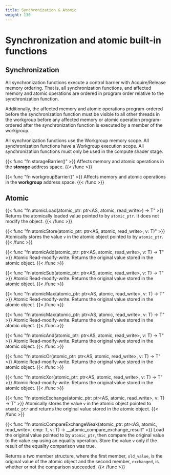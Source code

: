 ```yaml
---
title: Synchronization & Atomic
weight: 130
---
```


# Synchronization and atomic built-in functions

## Synchronization
All synchronization functions execute a control barrier with Acquire/Release memory ordering. That is, all synchronization functions, and affected memory and atomic operations are ordered in program order relative to the synchronization function.

Additionally, the affected memory and atomic operations program-ordered before the synchronization function must be visible to all other threads in the workgroup before any affected memory or atomic operation program-ordered after the synchronization function is executed by a member of the workgroup.

All synchronization functions use the Workgroup memory scope. All synchronization functions have a Workgroup execution scope. All synchronization functions must only be used in the compute shader stage.

{{< func "fn storageBarrier()" >}}
Affects memory and atomic operations in the **storage** address space.
{{< /func >}}

{{< func "fn workgroupBarrier()" >}}
Affects memory and atomic operations in the **workgroup** address space.
{{< /func >}}

## Atomic
{{< func "fn atomicLoad(atomic_ptr: ptr<AS, atomic<T>, read_write>) -> T" >}}
Returns the atomically loaded value pointed to by `atomic_ptr`. It does not modify the object.
{{< /func >}}

{{< func "fn atomicStore(atomic_ptr: ptr<AS, atomic<T>, read_write>, v: T)" >}}
Atomically stores the value `v` in the atomic object pointed to by `atomic_ptr`.
{{< /func >}}

{{< func "fn atomicAdd(atomic_ptr: ptr<AS, atomic<T>, read_write>, v: T) -> T" >}}
Atomic Read-modify-write. Returns the original value stored in the atomic object.
{{< /func >}}

{{< func "fn atomicSub(atomic_ptr: ptr<AS, atomic<T>, read_write>, v: T) -> T" >}}
Atomic Read-modify-write. Returns the original value stored in the atomic object.
{{< /func >}}

{{< func "fn atomicMax(atomic_ptr: ptr<AS, atomic<T>, read_write>, v: T) -> T" >}}
Atomic Read-modify-write. Returns the original value stored in the atomic object.
{{< /func >}}

{{< func "fn atomicMax(atomic_ptr: ptr<AS, atomic<T>, read_write>, v: T) -> T" >}}
Atomic Read-modify-write. Returns the original value stored in the atomic object.
{{< /func >}}

{{< func "fn atomicAnd(atomic_ptr: ptr<AS, atomic<T>, read_write>, v: T) -> T" >}}
Atomic Read-modify-write. Returns the original value stored in the atomic object.
{{< /func >}}

{{< func "fn atomicOr(atomic_ptr: ptr<AS, atomic<T>, read_write>, v: T) -> T" >}}
Atomic Read-modify-write. Returns the original value stored in the atomic object.
{{< /func >}}

{{< func "fn atomicXor(atomic_ptr: ptr<AS, atomic<T>, read_write>, v: T) -> T" >}}
Atomic Read-modify-write. Returns the original value stored in the atomic object.
{{< /func >}}

{{< func "fn atomicExchange(atomic_ptr: ptr<AS, atomic<T>, read_write>, v: T) -> T" >}}
Atomically stores the value `v` in the atomic object pointed to `atomic_ptr` and returns the original value stored in the atomic object.
{{< /func >}}

{{< func "fn atomicCompareExchangeWeak(atomic_ptr: ptr<AS, atomic<T>, read_write>, cmp: T, v: T) -> __atomic_compare_exchange_result<T>" >}}
Load the original value pointed to by `atomic_ptr`, then compare the original value to the value `cmp` using an equality operation. Store the value `v` only if the result of the equality comparison was true.

Returns a two member structure, where the first member, `old_value`, is the original value of the atomic object and the second member, `exchanged`, is whether or not the comparison succeeded.
{{< /func >}}
